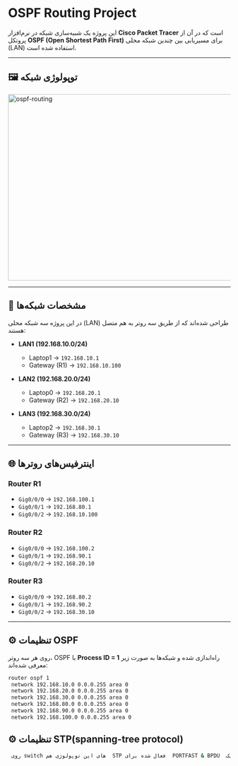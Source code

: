 # OSPF Routing Project

این پروژه یک شبیه‌سازی شبکه در نرم‌افزار **Cisco Packet Tracer** است که در آن از پروتکل **OSPF (Open Shortest Path First)** برای مسیریابی بین چندین شبکه محلی (LAN) استفاده شده است.

---

## 🖼️ توپولوژی شبکه

<img width="1348" height="422" alt="ospf-routing" src="https://github.com/user-attachments/assets/0f418af3-f17a-4a80-9888-ea6b5cf15abf" />

---

## 📌 مشخصات شبکه‌ها
در این پروژه سه شبکه محلی (LAN) طراحی شده‌اند که از طریق سه روتر به هم متصل هستند:

- **LAN1 (192.168.10.0/24)**
  - Laptop1 → `192.168.10.1`
  - Gateway (R1) → `192.168.10.100`

- **LAN2 (192.168.20.0/24)**
  - Laptop0 → `192.168.20.1`
  - Gateway (R2) → `192.168.20.10`

- **LAN3 (192.168.30.0/24)**
  - Laptop2 → `192.168.30.1`
  - Gateway (R3) → `192.168.30.10`

---

## 🌐 اینترفیس‌های روترها

### Router R1
- `Gig0/0/0` → `192.168.100.1`
- `Gig0/0/1` → `192.168.80.1`
- `Gig0/0/2` → `192.168.10.100`

### Router R2
- `Gig0/0/0` → `192.168.100.2`
- `Gig0/0/1` → `192.168.90.1`
- `Gig0/0/2` → `192.168.20.10`

### Router R3
- `Gig0/0/0` → `192.168.80.2`
- `Gig0/0/1` → `192.168.90.2`
- `Gig0/0/2` → `192.168.30.10`

---

## ⚙️ تنظیمات OSPF
روی هر سه روتر، OSPF با **Process ID = 1** راه‌اندازی شده و شبکه‌ها به صورت زیر معرفی شده‌اند:

```bash
router ospf 1
 network 192.168.10.0 0.0.0.255 area 0
 network 192.168.20.0 0.0.0.255 area 0
 network 192.168.30.0 0.0.0.255 area 0
 network 192.168.80.0 0.0.0.255 area 0
 network 192.168.90.0 0.0.0.255 area 0
 network 192.168.100.0 0.0.0.255 area 0


```
## ⚙️ تنظیمات STP(spanning-tree protocol)
```bash
 روی switch های این توپولوژی هم  STP فعال شده برای  PORTFAST & BPDU  که برای برقراری سریع اتصال در صورت قطع شدن و کنترل ترافیک STP از طریق BPDUguard
